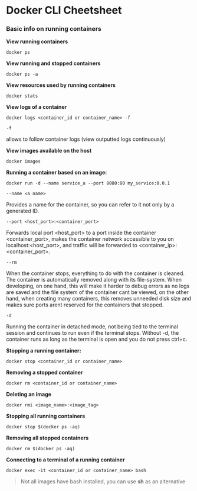 # Docker CLI Cheetsheet

### Basic info on running containers
**View running containers**
```properties
docker ps
```

**View running and stopped containers**
```properties
docker ps -a
```

**View resources used by running containers**
```properties
docker stats
```

**View logs of a container**
```properties
docker logs <container_id or container_name> -f
```
```-f```

 allows to follow container logs (view outputted logs continuously)

**View images available on the host**
```properties
docker images
```

**Running a container based on an image:**
```properties
docker run -d --name service_a --port 8080:80 my_service:0.0.1
```
```--name <a name>```

Provides a name for the container, so you can refer to it not only by a generated ID.

```--port <host_port>:<container_port>```

Forwards local port <host_port> to a port inside the container <container_port>, makes the container network accessible to you on localhost:<host_port>, and traffic will be forwarded to <container_ip>:<container_port>.

```--rm```

When the container stops, everything to do with the container is cleaned. The container is automatically removed along with its file-system.
When developing, on one hand, this will make it harder to debug errors as no logs are saved and the file system of the container cant be viewed, on the other hand, when creating many containers, this removes unneeded disk size and makes sure ports arent reserved for the containers that stopped.

```-d```

Running the container in detached mode, not being tied to the terminal session and continues to run even if the terminal stops. Without -d, the container runs as long as the terminal is open and you do not press ctrl+c. 


**Stopping a running container:**
```properties
docker stop <container_id or container_name>
```

**Removing a stopped container**
```properties
docker rm <container_id or container_name>
```

**Deleting an image**
```properties
docker rmi <image_name>:<image_tag>
```

**Stopping all running containers**
```properties
docker stop $(docker ps -aq)
```
**Removing all stopped containers**
```properties
docker rm $(docker ps -aq)
```

**Connecting to a terminal of a running container**
```properties
docker exec -it <container_id or container_name> bash
```
> Not all images have bash installed, you can use **sh** as an alternative

